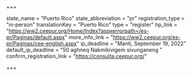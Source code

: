 +++

state_name = "Puerto Rico"
state_abbreviation = "pr"
registration_type = "in-person"
translationKey = "Puerto Rico"
type = "register"
hp_link = "https://ww2.ceepur.org/Home/Index?aspxerrorpath=/es-pr/Paginas/default.aspx"
more_info_link = "https://ww2.ceepur.org/es-pr/Paginas/cee-english.aspx"
ip_deadline = "Manti, September 19, 2022"
default_ip_deadline = "50 aghneq Nakmikivigem sivunganeng "
confirm_registration_link = "https://consulta.ceepur.org/"

+++